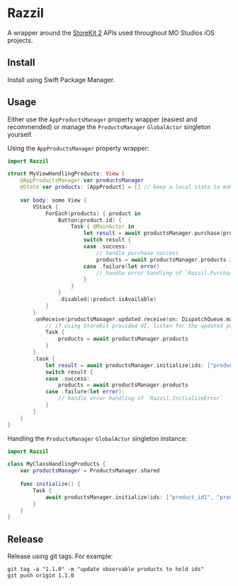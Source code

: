# Razzil

A wrapper around the [StoreKit 2](https://developer.apple.com/storekit/) APIs used throughout MO Studios iOS projects.

## Install

Install using Swift Package Manager.

## Usage

Either use the `AppProductsManager` property wrapper (easiest and recommended) or manage the `ProductsManager` `GlobalActor` singleton yourself.

Using the `AppProductsManager` property wrapper:

```swift
import Razzil

struct MyViewHandlingProducts: View {
    @AppProductsManager var productsManager
    @State var products: [AppProduct] = [] // keep a local state to make it easier to drive UI updates
  
    var body: some View {
        VStack {
            ForEach(products) { product in
                Button(product.id) {
                    Task { @MainActor in
                        let result = await productsManager.purchase(product: product)
                        switch result {
                        case .success:
                            // handle purchase success
                            products = await productsManager.products // updating the state is a good idea
                        case .failure(let error)
                            // handle error handling of `Razzil.PurchaseError`
                        }
                    }
                }
                .disabled(!product.isAvailable)
            }
        }
        .onReceive(productsManager.updated.receive(on: DispatchQueue.main)) { _ in
            // if using StoreKit provided UI, listen for the updated publisher
            Task {
                products = await productsManager.products
            }
        }
        .task {
            let result = await productsManager.initialize(ids: ["product_id1", "product_id2"]) // the products manager must be initialized at some point before use
            switch result {
            case .success:
                products = await productsManager.products
            case .failure(let error):
                // handle error handling of `Razzil.InitializeError`
            }
        }
    }
}
```

Handling the `ProductsManager` `GlobalActor` singleton instance:
```swift
import Razzil

class MyClassHandlingProducts {
    var productsManager = ProductsManager.shared
    
    func initialize() {
        Task {
            await productsManager.initialize(ids: ["product_id1", "product_id2"])
        }
    }
}
```

## Release

Release using git tags. For example:
```
git tag -a "1.1.0" -m "update observable products to hold ids"
git push origin 1.1.0
```
